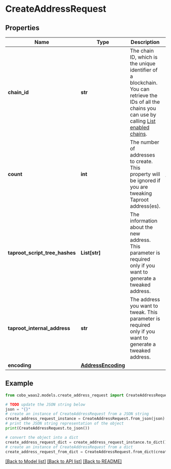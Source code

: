 # CreateAddressRequest


## Properties

Name | Type | Description | Notes
------------ | ------------- | ------------- | -------------
**chain_id** | **str** | The chain ID, which is the unique identifier of a blockchain. You can retrieve the IDs of all the chains you can use by calling [List enabled chains](https://www.cobo.com/developers/v2/api-references/wallets/list-enabled-chains). | 
**count** | **int** | The number of addresses to create. This property will be ignored if you are tweaking Taproot address(es). | [default to 1]
**taproot_script_tree_hashes** | **List[str]** | The information about the new address. This parameter is required only if you want to generate a tweaked address. | [optional] 
**taproot_internal_address** | **str** | The address you want to tweak. This parameter is required only if you want to generate a tweaked address. | [optional] 
**encoding** | [**AddressEncoding**](AddressEncoding.md) |  | [optional] 

## Example

```python
from cobo_waas2.models.create_address_request import CreateAddressRequest

# TODO update the JSON string below
json = "{}"
# create an instance of CreateAddressRequest from a JSON string
create_address_request_instance = CreateAddressRequest.from_json(json)
# print the JSON string representation of the object
print(CreateAddressRequest.to_json())

# convert the object into a dict
create_address_request_dict = create_address_request_instance.to_dict()
# create an instance of CreateAddressRequest from a dict
create_address_request_from_dict = CreateAddressRequest.from_dict(create_address_request_dict)
```
[[Back to Model list]](../README.md#documentation-for-models) [[Back to API list]](../README.md#documentation-for-api-endpoints) [[Back to README]](../README.md)


